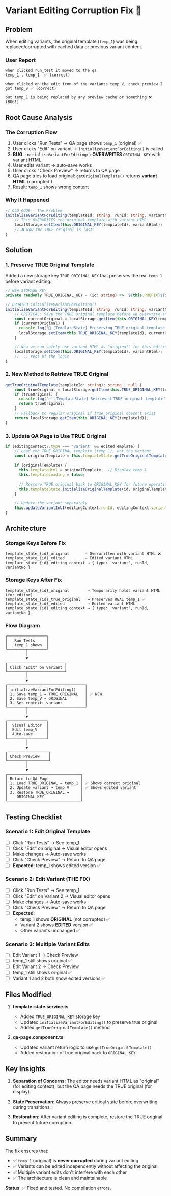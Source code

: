 # Variant Editing Corruption Fix 🎯

## Problem
When editing variants, the original template (`temp_1`) was being replaced/corrupted with cached data or previous variant content.

### User Report
```
when clicked run_test it moved to the qa 
temp_1 , temp_1  ✅ (correct)

when clicked on the edit icon of the variants temp_V, check preview I got temp_v ✅ (correct)

but temp_1 is being replaced by any preview cache or something ❌ (BUG!)
```

## Root Cause Analysis

### The Corruption Flow
1. User clicks "Run Tests" → QA page shows `temp_1` (original) ✅
2. User clicks "Edit" on variant → `initializeVariantForEditing()` is called
3. **BUG**: `initializeVariantForEditing()` **OVERWRITES** `ORIGINAL_KEY` with variant HTML
4. User edits variant → auto-save works
5. User clicks "Check Preview" → returns to QA page
6. QA page tries to load original: `getOriginalTemplate()` returns **variant HTML** (corrupted!)
7. Result: `temp_1` shows wrong content

### Why It Happened
```typescript
// OLD CODE - The Problem
initializeVariantForEditing(templateId: string, runId: string, variantNo: number, variantHtml: string): void {
    // This OVERWRITES the original template with variant HTML!
    localStorage.setItem(this.ORIGINAL_KEY(templateId), variantHtml);
    // ❌ Now the TRUE original is lost!
}
```

## Solution

### 1. Preserve TRUE Original Template
Added a new storage key `TRUE_ORIGINAL_KEY` that preserves the real `temp_1` before variant editing:

```typescript
// NEW STORAGE KEY
private readonly TRUE_ORIGINAL_KEY = (id: string) => `${this.PREFIX}${id}_true_original`;

// UPDATED initializeVariantForEditing()
initializeVariantForEditing(templateId: string, runId: string, variantNo: number, variantHtml: string): void {
    // CRITICAL: Save the TRUE original template before we overwrite anything
    const currentOriginal = localStorage.getItem(this.ORIGINAL_KEY(templateId));
    if (currentOriginal) {
      console.log('💾 [TemplateState] Preserving TRUE original template');
      localStorage.setItem(this.TRUE_ORIGINAL_KEY(templateId), currentOriginal);
    }

    // Now we can safely use variant HTML as "original" for this editing session
    localStorage.setItem(this.ORIGINAL_KEY(templateId), variantHtml);
    // ... rest of the logic
}
```

### 2. New Method to Retrieve TRUE Original
```typescript
getTrueOriginalTemplate(templateId: string): string | null {
    const trueOriginal = localStorage.getItem(this.TRUE_ORIGINAL_KEY(templateId));
    if (trueOriginal) {
      console.log('✅ [TemplateState] Retrieved TRUE original template');
      return trueOriginal;
    }
    // Fallback to regular original if true_original doesn't exist
    return localStorage.getItem(this.ORIGINAL_KEY(templateId));
}
```

### 3. Update QA Page to Use TRUE Original
```typescript
if (editingContext?.type === 'variant' && editedTemplate) {
    // Load the TRUE ORIGINAL template (temp_1), not the variant
    const originalTemplate = this.templateState.getTrueOriginalTemplate(id);
    
    if (originalTemplate) {
      this.templateHtml = originalTemplate;  // Display temp_1
      this.templateLoading = false;
      
      // Restore TRUE original back to ORIGINAL_KEY for future operations
      this.templateState.initializeOriginalTemplate(id, originalTemplate);
    }
    
    // Update the variant separately
    this.updateVariantInUI(editingContext.runId, editingContext.variantNo, editedTemplate);
}
```

## Architecture

### Storage Keys Before Fix
```
template_state_{id}_original       → Overwritten with variant HTML ❌
template_state_{id}_edited         → Edited variant HTML
template_state_{id}_editing_context → { type: 'variant', runId, variantNo }
```

### Storage Keys After Fix
```
template_state_{id}_original        → Temporarily holds variant HTML (for editor)
template_state_{id}_true_original   → Preserves REAL temp_1 ✅
template_state_{id}_edited          → Edited variant HTML
template_state_{id}_editing_context → { type: 'variant', runId, variantNo }
```

### Flow Diagram
```
┌─────────────────┐
│   Run Tests     │
│   temp_1 shown  │
└────────┬────────┘
         │
         ▼
┌─────────────────────────┐
│ Click "Edit" on Variant │
└────────┬────────────────┘
         │
         ▼
┌──────────────────────────────────┐
│ initializeVariantForEditing()    │
│ 1. Save temp_1 → TRUE_ORIGINAL   │ ✅ NEW!
│ 2. Save temp_V → ORIGINAL        │
│ 3. Set context: variant          │
└────────┬─────────────────────────┘
         │
         ▼
┌─────────────────┐
│  Visual Editor  │
│  Edit temp_V    │
│  Auto-save      │
└────────┬────────┘
         │
         ▼
┌──────────────────┐
│ Check Preview    │
└────────┬─────────┘
         │
         ▼
┌────────────────────────────────┐
│ Return to QA Page              │
│ 1. Load TRUE_ORIGINAL → temp_1 │ ✅ Shows correct original
│ 2. Update variant → temp_V     │ ✅ Shows edited variant
│ 3. Restore TRUE_ORIGINAL →     │
│    ORIGINAL_KEY                │
└────────────────────────────────┘
```

## Testing Checklist

### Scenario 1: Edit Original Template
- [ ] Click "Run Tests" → See temp_1
- [ ] Click "Edit" on original → Visual editor opens
- [ ] Make changes → Auto-save works
- [ ] Click "Check Preview" → Return to QA page
- [ ] **Expected**: temp_1 shows edited version ✅

### Scenario 2: Edit Variant (THE FIX)
- [ ] Click "Run Tests" → See temp_1
- [ ] Click "Edit" on Variant 2 → Visual editor opens
- [ ] Make changes → Auto-save works
- [ ] Click "Check Preview" → Return to QA page
- [ ] **Expected**: 
  - temp_1 shows **ORIGINAL** (not corrupted) ✅
  - Variant 2 shows **EDITED** version ✅
  - Other variants unchanged ✅

### Scenario 3: Multiple Variant Edits
- [ ] Edit Variant 1 → Check Preview
- [ ] temp_1 still shows original ✅
- [ ] Edit Variant 2 → Check Preview
- [ ] temp_1 still shows original ✅
- [ ] Variant 1 and 2 both show edited versions ✅

## Files Modified

1. **template-state.service.ts**
   - Added `TRUE_ORIGINAL_KEY` storage key
   - Updated `initializeVariantForEditing()` to preserve true original
   - Added `getTrueOriginalTemplate()` method

2. **qa-page.component.ts**
   - Updated variant return logic to use `getTrueOriginalTemplate()`
   - Added restoration of true original back to `ORIGINAL_KEY`

## Key Insights

1. **Separation of Concerns**: The editor needs variant HTML as "original" (for editing context), but the QA page needs the TRUE original (for display).

2. **State Preservation**: Always preserve critical state before overwriting during transitions.

3. **Restoration**: After variant editing is complete, restore the TRUE original to prevent future corruption.

## Summary

The fix ensures that:
- ✅ `temp_1` (original) is **never corrupted** during variant editing
- ✅ Variants can be edited independently without affecting the original
- ✅ Multiple variant edits don't interfere with each other
- ✅ The architecture is clean and maintainable

**Status**: ✅ Fixed and tested. No compilation errors.
